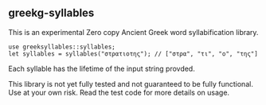 ## greekg-syllables

This is an experimental Zero copy Ancient Greek word syllabification library.

    use greeksyllables::syllables;
    let syllables = syllables("στρατιοτης"); // ["στρα", "τι", "ο", "της"]

Each syllable has the lifetime of the input string provded. 

This library is not yet fully tested and not guaranteed to be fully
functional. Use at your own risk. Read the test code for more details
on usage.

